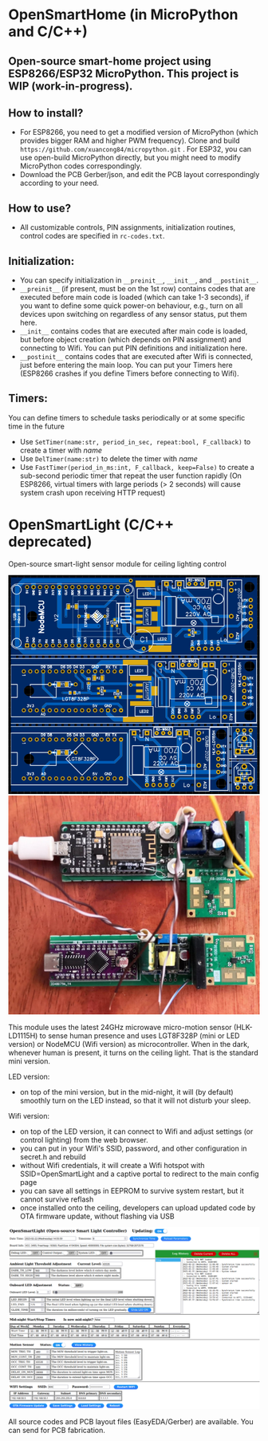 # OpenSmartHome (in MicroPython and C/C++)
## Open-source smart-home project using ESP8266/ESP32 MicroPython. This project is WIP (work-in-progress).


## How to install?
- For ESP8266, you need to get a modified version of MicroPython (which provides bigger RAM and higher PWM frequency). Clone and build `https://github.com/xuancong84/micropython.git` . For ESP32, you can use open-build MicroPython directly, but you might need to modify MicroPython codes correspondingly.
- Download the PCB Gerber/json, and edit the PCB layout correspondingly according to your need.

## How to use?
- All customizable controls, PIN assignments, initialization routines, control codes are specified in `rc-codes.txt`.

## Initialization:
- You can specify initialization in `__preinit__`, `__init__`, and `__postinit__`.
- `__preinit__` (if present, must be on the 1st row) contains codes that are executed before main code is loaded (which can take 1-3 seconds), if you want to define some quick power-on behaviour, e.g., turn on all devices upon switching on regardless of any sensor status, put them here.
- `__init__` contains codes that are executed after main code is loaded, but before object creation (which depends on PIN assignment) and connecting to Wifi. You can put PIN definitions and initialization here.
- `__postinit__` contains codes that are executed after Wifi is connected, just before entering the main loop. You can put your Timers here (ESP8266 crashes if you define Timers before connecting to Wifi).

## Timers:
You can define timers to schedule tasks periodically or at some specific time in the future
- Use `SetTimer(name:str, period_in_sec, repeat:bool, F_callback)` to create a timer with *name*
- Use `DelTimer(name:str)` to delete the timer with *name*
- Use `FastTimer(period_in_ms:int, F_callback, keep=False)` to create a sub-second periodic timer that repeat the user function rapidly (On ESP8266, virtual timers with large periods (> 2 seconds) will cause system crash upon receiving HTTP request)

# OpenSmartLight (C/C++ deprecated)
Open-source smart-light sensor module for ceiling lighting control

![PCB layout PNG](/PCB/PCB.png)
![PCB soldered PNG](/PCB/PCB-soldered.jpg)

This module uses the latest 24GHz microwave micro-motion sensor (HLK-LD1115H) to sense human presence and uses LGT8F328P (mini or LED version) or NodeMCU (Wifi version) as microcontroller.
When in the dark, whenever human is present, it turns on the ceiling light. That is the standard mini version.

LED version:
- on top of the mini version, but in the mid-night, it will (by default) smoothly turn on the LED instead, so that it will not disturb your sleep.

Wifi version:
- on top of the LED version, it can connect to Wifi and adjust settings (or control lighting) from the web browser.
- you can put in your Wifi's SSID, password, and other configuration in secret.h and rebuild
- without Wifi credentials, it will create a Wifi hotspot with SSID=OpenSmartLight and a captive portal to redirect to the main config page
- you can save all settings in EEPROM to survive system restart, but it cannot survive reflash
- once installed onto the ceiling, developers can upload updated code by OTA firmware update, without flashing via USB

![Web-UI PNG](/web-ui.png)

All source codes and PCB layout files (EasyEDA/Gerber) are available. You can send for PCB fabrication.
